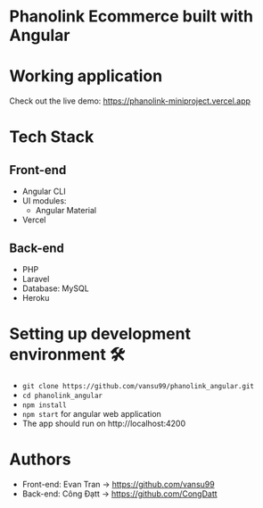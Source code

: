 # Phanolink Ecommerce built with Angular

# Working application

Check out the live demo: https://phanolink-miniproject.vercel.app

# Tech Stack
## Front-end

- Angular CLI
- UI modules:
  - Angular Material
- Vercel

## Back-end

- PHP
- Laravel
- Database: MySQL
- Heroku

# Setting up development environment 🛠
- `git clone https://github.com/vansu99/phanolink_angular.git`
- `cd phanolink_angular`
- `npm install`
- `npm start` for angular web application
- The app should run on http://localhost:4200

# Authors
- Front-end: Evan Tran -> https://github.com/vansu99
- Back-end: Công Đạtt -> https://github.com/CongDatt

